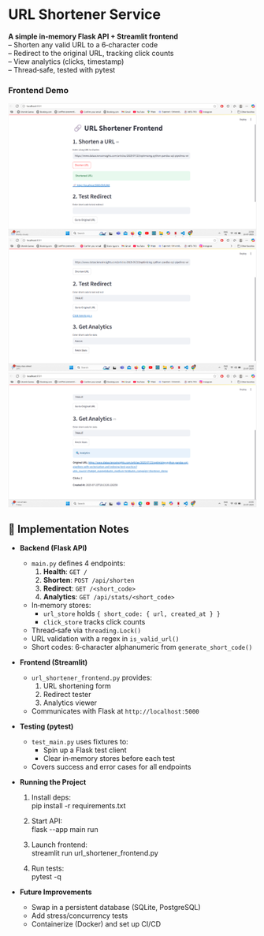 # URL Shortener Service

**A simple in‑memory Flask API + Streamlit frontend**  
– Shorten any valid URL to a 6‑character code  
– Redirect to the original URL, tracking click counts  
– View analytics (clicks, timestamp)  
– Thread‑safe, tested with pytest 

### Frontend Demo
![Shorten a URL](images/imga.png)
![Test Redirect](images/imgb.png)
![Get Analytics](images/imgc.png)

## 📝 Implementation Notes

- **Backend (Flask API)**  
  - `main.py` defines 4 endpoints:  
    1. **Health**: `GET /`  
    2. **Shorten**: `POST /api/shorten`  
    3. **Redirect**: `GET /<short_code>`  
    4. **Analytics**: `GET /api/stats/<short_code>`  
  - In‑memory stores:  
    - `url_store` holds `{ short_code: { url, created_at } }`  
    - `click_store` tracks click counts  
  - Thread‑safe via `threading.Lock()`  
  - URL validation with a regex in `is_valid_url()`  
  - Short codes: 6‑character alphanumeric from `generate_short_code()`

- **Frontend (Streamlit)**  
  - `url_shortener_frontend.py` provides:  
    1. URL shortening form  
    2. Redirect tester  
    3. Analytics viewer  
  - Communicates with Flask at `http://localhost:5000`

- **Testing (pytest)**  
  - `test_main.py` uses fixtures to:  
    - Spin up a Flask test client  
    - Clear in‑memory stores before each test  
  - Covers success and error cases for all endpoints

- **Running the Project**  
  1. Install deps:  
     pip install -r requirements.txt
       
  2. Start API:  
     flask --app main run

  3. Launch frontend:  
     streamlit run url_shortener_frontend.py
     
  4. Run tests:  
     pytest -q
     

- **Future Improvements**  
  - Swap in a persistent database (SQLite, PostgreSQL)  
  - Add stress/concurrency tests  
  - Containerize (Docker) and set up CI/CD
 
